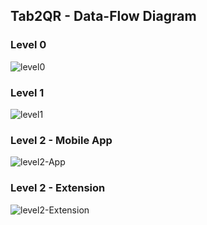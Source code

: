 ## Tab2QR - Data-Flow Diagram

### Level 0
![level0](https://user-images.githubusercontent.com/43088514/115390233-a3afc200-a1fb-11eb-95d9-6a0da0720090.png)

### Level 1
![level1](https://user-images.githubusercontent.com/43088514/115390566-0012e180-a1fc-11eb-947c-12cf9a4b2ebb.png)

### Level 2 - Mobile App
![level2-App](https://user-images.githubusercontent.com/43088514/115391211-d73f1c00-a1fc-11eb-853b-bec03c4c8ebd.png)

### Level 2 - Extension
![level2-Extension](https://user-images.githubusercontent.com/43088514/115391297-f50c8100-a1fc-11eb-9e6e-aa9b2ea6658e.png)
